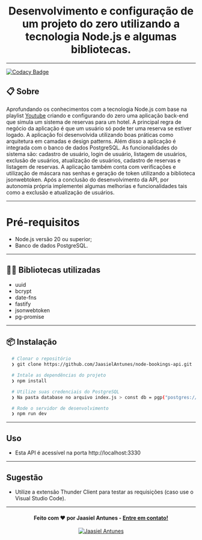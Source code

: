 <h1 align="center">
  Desenvolvimento e configuração de um projeto do zero utilizando a tecnologia Node.js e algumas bibliotecas.
</h1>

---

[![Codacy Badge](https://api.codacy.com/project/badge/Grade/a8230203b71b4687a5be95c35d064511)](https://app.codacy.com/manual/JaasielAntunes/node-bookings-api?utm_source=github.com&utm_medium=referral&utm_content=JaasielAntunes/node-bookings-api&utm_campaign=Badge_Grade_Settings)

## :clipboard: Sobre

Aprofundando os conhecimentos com a tecnologia Node.js com base na playlist [Youtube](https://www.youtube.com/watch?v=tHP9SHd74Rg&list=PLdDT8if5attEb6280U4qi2PZqQKSU0HFl&ab_channel=OneBitCode) criando e configurando do zero uma aplicação back-end que simula um sistema de reservas para um hotel. 
A principal regra de negócio da aplicação é que um usuário só pode ter uma reserva se estiver logado. A aplicação foi desenvolvida utilizando boas práticas como arquitetura em camadas e design patterns. Além disso a aplicação é integrada com o banco de dados PostgreSQL. As funcionalidades do 
sistema são: cadastro de usuário, login de usuário, listagem de usuários, exclusão de usuários, atualização de usuários, cadastro de reservas e listagem de reservas. A aplicação também conta com verificações e utilização de máscara nas senhas e geração de token utilizando a biblioteca jsonwebtoken.
Após a conclusão do desenvolvimento da API, por autonomia própria implementei algumas melhorias e funcionalidades tais como a exclusão e atualização de usuários.

---

# Pré-requisitos

- Node.js versão 20 ou superior;
- Banco de dados PostgreSQL.

---

## 👨‍💻️ Bibliotecas utilizadas

- uuid
- bcrypt
- date-fns
- fastify
- jsonwebtoken
- pg-promise

---

## 📦️ Instalação

```bash
  # Clonar o repositório
  ❯ git clone https://github.com/JaasielAntunes/node-bookings-api.git

  # Intale as dependências do projeto
  ❯ npm install

  # Utilize suas credenciais do PostgreSQL
  ❯ Na pasta database no arquivo index.js > const db = pgp("postgres://seu-usuario:sua-senha@localhost:5432/nome-do-seu-database");

  # Rode o servidor de desenvolvimento
  ❯ npm run dev
```

---

## Uso
- Esta API é acessível na porta http://localhost:3330

---

## Sugestão
- Utilize a extensão Thunder Client para testar as requisições (caso use o Visual Studio Code).
---

<h4 align="center">
  Feito com ❤️ por Jaasiel Antunes - <a href="mailto:contato.jaasiel@gmail.com.com">Entre em contato!</a>
</h4>

<p align="center">
  <a href="https://www.linkedin.com/in/jaasiel-antunes-1517b41bb/">
    <img alt="Jaasiel Antunes" src="https://img.shields.io/badge/LinkedIn-Jaasiel-0e76a8?style=flat&logoColor=white&logo=linkedin">
  </a>
</p>
